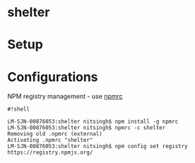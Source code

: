 shelter
===========

# Setup #

# Configurations #
NPM registry management - use [npmrc](https://www.npmjs.com/package/npmrc)

```
#!shell

LM-SJN-00876053:shelter nitsingh$ npm install -g npmrc
LM-SJN-00876053:shelter nitsingh$ npmrc -c shelter
Removing old .npmrc (external)
Activating .npmrc "shelter"
LM-SJN-00876053:shelter nitsingh$ npm config set registry https://registry.npmjs.org/
```


